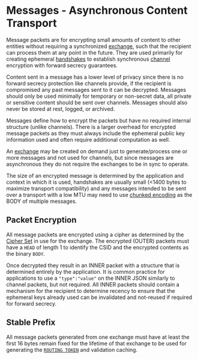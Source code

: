 # Messages - Asynchronous Content Transport

Message packets are for encrypting small amounts of content to other entities without requiring a synchronized [exchange](exchange.md), such that the recipient can process them at any point in the future.  They are used primarily for creating ephemeral [handshakes](handshake.md) to establish synchronous [channel](channels.md) encryption with forward secrecy guarantees.

Content sent in a message has a lower level of privacy since there is no forward secrecy protection like channels provide, if the recipient is compromised any past messages sent to it can be decrypted.  Messages should only be used minimally for temporary or non-secret data, all private or sensitive content should be sent over channels.  Messages should also never be stored at rest, logged, or archived.

Messages define how to encrypt the packets but have no required internal structure (unlike channels).  There is a larger overhead for encrypted message packets as they must always include the ephemeral public key information used and often require additional computation as well.

An [exchange](exchange.md) may be created on demand just to generate/process one or more messages and not used for channels, but since messages are asynchronous they do not require the exchanges to be in sync to operate.

The size of an encrypted message is determined by the application and context in which it is used, handshakes are usually small (<1400 bytes to maximize transport compatibility) and any messages intended to be sent over a transport with a low MTU may need to use [chunked encoding](../chunking.md) as the BODY of multiple messages.

## Packet Encryption

All message packets are encrypted using a cipher as determined by the [Cipher Set](cs/) in use for the exchange.  The encrypted (OUTER) packets must have a `HEAD` of length 1 to identify the CSID and the encrypted contents as the binary `BODY`.

Once decrypted they result in an INNER packet with a structure that is determined entirely by the application.  It is common practice for applications to use a `"type":"value"` on the INNER JSON similarly to channel packets, but not required.  All INNER packets should contain a mechanism for the recipient to determine recency to ensure that the ephemeral keys already used can be invalidated and not-reused if required for forward secrecy.

## Stable Prefix

All message packets generated from one exchange must have at least the first 16 bytes remain fixed for the lifetime of that exchange to be used for generating the [`ROUTING TOKEN`](handshake.md#token) and validation caching.

